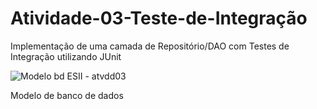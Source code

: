# Atividade-03-Teste-de-Integração
Implementação de uma camada de Repositório/DAO com Testes de Integração utilizando JUnit

![Modelo bd ESII - atvdd03](https://user-images.githubusercontent.com/94576358/197910078-3f60222e-2176-42d9-9b81-6738e87865fa.PNG)

Modelo de banco de dados
